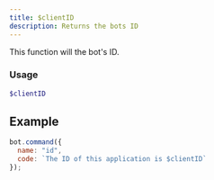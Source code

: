 ```yaml
---
title: $clientID
description: Returns the bots ID
---
```


This function will the bot's ID.

### Usage
```php
$clientID
```

## Example

```javascript
bot.command({
  name: "id",
  code: `The ID of this application is $clientID`
});
```

